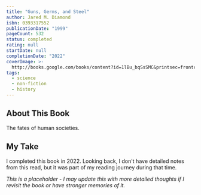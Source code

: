 ```yaml
---
title: "Guns, Germs, and Steel"
author: Jared M. Diamond
isbn: 0393317552
publicationDate: "1999"
pageCount: 532
status: completed
rating: null
startDate: null
completionDate: "2022"
coverImage: >-
  http://books.google.com/books/content?id=1lBu_bqSsSMC&printsec=frontcover&img=1&zoom=1&source=gbs_api
tags:
  - science
  - non-fiction
  - history
---
```


## About This Book

The fates of human societies.

## My Take

I completed this book in 2022. Looking back, I don't have detailed notes from this read, but it was part of my reading journey during that time.

_This is a placeholder - I may update this with more detailed thoughts if I revisit the book or have stronger memories of it._
